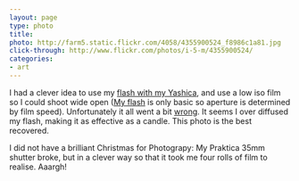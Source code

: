 ```yaml
---
layout: page
type: photo
title: 
photo: http://farm5.static.flickr.com/4058/4355900524_f8986c1a81.jpg
click-through: http://www.flickr.com/photos/i-5-m/4355900524/
categories: 
- art
---
```

I had a clever idea to use my [flash with my Yashica](http://www.flickr.com/photos/i-5-m/4203775004/), and use a low iso film so I could shoot wide open ([My flash](http://www.flickr.com/photos/i-5-m/2095293478/) is only basic so aperture is determined by film speed). Unfortunately it all went a bit [wrong](http://www.flickr.com/photos/i-5-m/4357119233/). It seems I over diffused my flash, making it as effective as a candle. This photo is the best recovered.

I did not have a brilliant Christmas for Photograpy: My Praktica 35mm shutter broke, but in a clever way so that it took me four rolls of film to realise. Aaargh!
